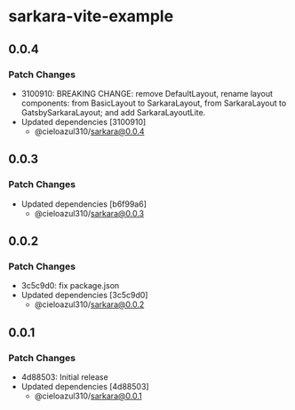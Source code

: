 # sarkara-vite-example

## 0.0.4

### Patch Changes

- 3100910: BREAKING CHANGE: remove DefaultLayout, rename layout components: from BasicLayout to SarkaraLayout, from SarkaraLayout to GatsbySarkaraLayout; and add SarkaraLayoutLite.
- Updated dependencies [3100910]
  - @cieloazul310/sarkara@0.0.4

## 0.0.3

### Patch Changes

- Updated dependencies [b6f99a6]
  - @cieloazul310/sarkara@0.0.3

## 0.0.2

### Patch Changes

- 3c5c9d0: fix package.json
- Updated dependencies [3c5c9d0]
  - @cieloazul310/sarkara@0.0.2

## 0.0.1

### Patch Changes

- 4d88503: Initial release
- Updated dependencies [4d88503]
  - @cieloazul310/sarkara@0.0.1
